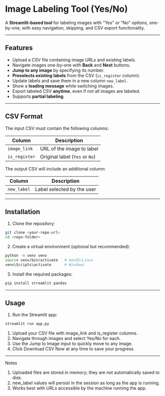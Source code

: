 # Image Labeling Tool (Yes/No)

A **Streamlit-based tool** for labeling images with "Yes" or "No" options, one-by-one, with easy navigation, skipping, and CSV export functionality.

---

## Features

- Upload a CSV file containing image URLs and existing labels.
- Navigate images one-by-one with **Back** and **Next** buttons.
- **Jump to any image** by specifying its number.
- **Preselects existing labels** from the CSV (`is_register` column).
- Update labels and save them in a new column `new_label`.
- Show a **loading message** while switching images.
- Export labeled CSV **anytime**, even if not all images are labeled.
- Supports **partial labeling**.

---

## CSV Format

The input CSV must contain the following columns:

| Column       | Description                        |
|-------------|------------------------------------|
| `image_link` | URL of the image to label           |
| `is_register` | Original label (`Yes` or `No`)     |

The output CSV will include an additional column:

| Column       | Description                        |
|-------------|------------------------------------|
| `new_label`  | Label selected by the user          |

---

## Installation

1. Clone the repository:

```bash
git clone <your-repo-url>
cd <repo-folder>
```

2. Create a virtual environment (optional but recommended):
```bash
python -m venv venv
source venv/bin/activate   # macOS/Linux
venv\Scripts\activate      # Windows

```

3. Install the required packages:
```bash
pip install streamlit pandas
```

---

## Usage
1. Run the Streamlit app:
```bash
streamlit run app.py
```

1. Upload your CSV file with image_link and is_register columns. 
2. Navigate through images and select Yes/No for each. 
3. Use the Jump to Image input to quickly move to any image. 
4. Click Download CSV Now at any time to save your progress.

---

Notes

1. Uploaded files are stored in memory; they are not automatically saved to disk.
2. new_label values will persist in the session as long as the app is running.
3. Works best with URLs accessible by the machine running the app.